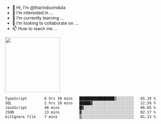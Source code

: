- 👋 Hi, I’m @tharinduvindula
- 👀 I’m interested in ...
- 🌱 I’m currently learning ...
- 💞️ I’m looking to collaborate on ...
- 📫 How to reach me ...

<!---
tharinduvindula/tharinduvindula is a ✨ special ✨ repository because its `README.md` (this file) appears on your GitHub profile.
You can click the Preview link to take a look at your changes.
--->

<img height="180em" src="https://github-readme-stats.vercel.app/api?username=tharinduvindula&show_icons=true&hide_border=false&&count_private=true&include_all_commits=true" />


<!--START_SECTION:waka-->

```txt
TypeScript        6 hrs 39 mins   ████████████████▒░░░░░░░░   65.19 %
SQL               2 hrs 18 mins   █████▓░░░░░░░░░░░░░░░░░░░   22.59 %
JavaScript        40 mins         █▓░░░░░░░░░░░░░░░░░░░░░░░   06.65 %
JSON              13 mins         ▓░░░░░░░░░░░░░░░░░░░░░░░░   02.17 %
GitIgnore file    7 mins          ▒░░░░░░░░░░░░░░░░░░░░░░░░   01.23 %
```

<!--END_SECTION:waka-->

